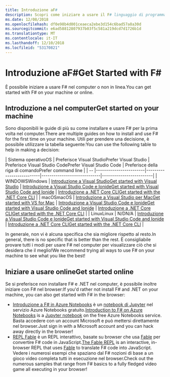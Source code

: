 ```yaml
---
title: Introduzione aF#
description: Scopri come iniziare a usare il F# linguaggio di programmazione.
ms.date: 12/08/2018
ms.openlocfilehash: df0e98b4d001ceaeca2ebe3d154c6bad57a8a30d
ms.sourcegitcommit: e6ad58812807937b03f5c581a219dcd7d1726b1d
ms.translationtype: MT
ms.contentlocale: it-IT
ms.lasthandoff: 12/10/2018
ms.locfileid: "53170821"
---
```

# <a name="get-started-with-f"></a><span data-ttu-id="d20f1-103">Introduzione aF#</span><span class="sxs-lookup"><span data-stu-id="d20f1-103">Get Started with F#</span></span> #

<span data-ttu-id="d20f1-104">È possibile iniziare a usare F# nel computer o non in linea.</span><span class="sxs-lookup"><span data-stu-id="d20f1-104">You can get started with F# on your machine or online.</span></span>

## <a name="get-started-on-your-machine"></a><span data-ttu-id="d20f1-105">Introduzione a nel computer</span><span class="sxs-lookup"><span data-stu-id="d20f1-105">Get started on your machine</span></span>

<span data-ttu-id="d20f1-106">Sono disponibili le guide di più su come installare e usare F# per la prima volta nel computer.</span><span class="sxs-lookup"><span data-stu-id="d20f1-106">There are multiple guides on how to install and use F# for the first time on your machine.</span></span>  <span data-ttu-id="d20f1-107">Utili per prendere una decisione, è possibile utilizzare la tabella seguente:</span><span class="sxs-lookup"><span data-stu-id="d20f1-107">You can use the following table to help in making a decision:</span></span>

| <span data-ttu-id="d20f1-108">Sistema operativo</span><span class="sxs-lookup"><span data-stu-id="d20f1-108">OS</span></span> | <span data-ttu-id="d20f1-109">Preferisce Visual Studio</span><span class="sxs-lookup"><span data-stu-id="d20f1-109">Prefer Visual Studio</span></span> | <span data-ttu-id="d20f1-110">Preferisce Visual Studio Code</span><span class="sxs-lookup"><span data-stu-id="d20f1-110">Prefer Visual Studio Code</span></span> | <span data-ttu-id="d20f1-111">Preferisce della riga di comando</span><span class="sxs-lookup"><span data-stu-id="d20f1-111">Prefer command line</span></span> |
| -- |------------------------|--------------------------|-----------------------------|-------------------------|
| <span data-ttu-id="d20f1-112">WINDOWS</span><span class="sxs-lookup"><span data-stu-id="d20f1-112">Windows</span></span> | [<span data-ttu-id="d20f1-113">Introduzione a Visual Studio</span><span class="sxs-lookup"><span data-stu-id="d20f1-113">Get started with Visual Studio</span></span>](get-started-visual-studio.md) | [<span data-ttu-id="d20f1-114">Introduzione a Visual Studio Code e Ionide</span><span class="sxs-lookup"><span data-stu-id="d20f1-114">Get started with Visual Studio Code and Ionide</span></span>](get-started-vscode.md) | [<span data-ttu-id="d20f1-115">Introduzione a .NET Core CLI</span><span class="sxs-lookup"><span data-stu-id="d20f1-115">Get started with the .NET Core CLI</span></span>](get-started-command-line.md) |
| <span data-ttu-id="d20f1-116">macOS</span><span class="sxs-lookup"><span data-stu-id="d20f1-116">macOS</span></span> | [<span data-ttu-id="d20f1-117">Introduzione a Visual Studio per Mac</span><span class="sxs-lookup"><span data-stu-id="d20f1-117">Get started with VS for Mac</span></span>](get-started-with-visual-studio-for-mac.md) | [<span data-ttu-id="d20f1-118">Introduzione a Visual Studio Code e Ionide</span><span class="sxs-lookup"><span data-stu-id="d20f1-118">Get started with Visual Studio Code and Ionide</span></span>](get-started-vscode.md) | [<span data-ttu-id="d20f1-119">Introduzione a .NET Core CLI</span><span class="sxs-lookup"><span data-stu-id="d20f1-119">Get started with the .NET Core CLI</span></span>](get-started-command-line.md) |
| <span data-ttu-id="d20f1-120">Linux</span><span class="sxs-lookup"><span data-stu-id="d20f1-120">Linux</span></span> | <span data-ttu-id="d20f1-121">N/D</span><span class="sxs-lookup"><span data-stu-id="d20f1-121">N/A</span></span> | [<span data-ttu-id="d20f1-122">Introduzione a Visual Studio Code e Ionide</span><span class="sxs-lookup"><span data-stu-id="d20f1-122">Get started with Visual Studio Code and Ionide</span></span>](get-started-vscode.md) | [<span data-ttu-id="d20f1-123">Introduzione a .NET Core CLI</span><span class="sxs-lookup"><span data-stu-id="d20f1-123">Get started with the .NET Core CLI</span></span>](get-started-command-line.md) |

<span data-ttu-id="d20f1-124">In generale, non vi è alcuna specifica che sia migliore rispetto al resto.</span><span class="sxs-lookup"><span data-stu-id="d20f1-124">In general, there is no specific that is better than the rest.</span></span> <span data-ttu-id="d20f1-125">È consigliabile provare tutti i modi per usare F# nel computer per visualizzare ciò che si desidera che il meglio!</span><span class="sxs-lookup"><span data-stu-id="d20f1-125">We recommend trying all ways to use F# on your machine to see what you like the best!</span></span>

## <a name="get-started-online"></a><span data-ttu-id="d20f1-126">Iniziare a usare online</span><span class="sxs-lookup"><span data-stu-id="d20f1-126">Get started online</span></span>

<span data-ttu-id="d20f1-127">Se si preferisce non installare F# e .NET nel computer, è possibile inoltre iniziare con F# nel browser:</span><span class="sxs-lookup"><span data-stu-id="d20f1-127">If you'd rather not install F# and .NET on your machine, you can also get started with F# in the browser:</span></span>

* <span data-ttu-id="d20f1-128">[Introduzione a F# in Azure Notebooks](https://notebooks.azure.com/Microsoft/projects/2018-Intro-FSharp/html/Introduction%20to%20FSharp.ipynb) è un [notebook di Jupyter](https://jupyter.org/) nel servizio Azure Notebooks gratuito.</span><span class="sxs-lookup"><span data-stu-id="d20f1-128">[Introduction to F# on Azure Notebooks](https://notebooks.azure.com/Microsoft/projects/2018-Intro-FSharp/html/Introduction%20to%20FSharp.ipynb) is a [Jupyter notebook](https://jupyter.org/) on the free Azure Notebooks service.</span></span> <span data-ttu-id="d20f1-129">Basta accedere con un account Microsoft e può mettersi direttamente nel browser.</span><span class="sxs-lookup"><span data-stu-id="d20f1-129">Just sign in with a Microsoft account and you can hack away directly in the browser!</span></span>
* <span data-ttu-id="d20f1-130">[REPL Fable](https://fable.io/repl/) è un REPL interattivo, basate su browser che usa [Fable](https://fable.io/) per convertire F# code in JavaScript.</span><span class="sxs-lookup"><span data-stu-id="d20f1-130">[The Fable REPL](https://fable.io/repl/) is an interactive, in-browser REPL that uses [Fable](https://fable.io/) to translate F# code into JavaScript.</span></span> <span data-ttu-id="d20f1-131">Vedere i numerosi esempi che spaziano dal F# nozioni di base a un gioco video completa tutti in esecuzione nel browser.</span><span class="sxs-lookup"><span data-stu-id="d20f1-131">Check out the numerous samples that range from F# basics to a fully fledged video game all executing in your browser!</span></span>
